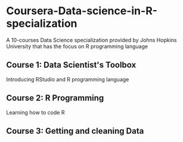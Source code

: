 # Coursera-Data-science-in-R-specialization
A 10-courses Data Science specialization provided by Johns Hopkins University that has the focus on R programming language
## Course 1: Data Scientist's Toolbox
Introducing RStudio and R programming language
## Course 2: R Programming
Learning how to code R
## Course 3: Getting and cleaning Data

